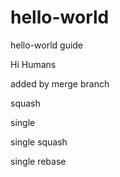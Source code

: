 # hello-world
hello-world guide

Hi Humans

added by merge branch

squash

single

single squash

single rebase
